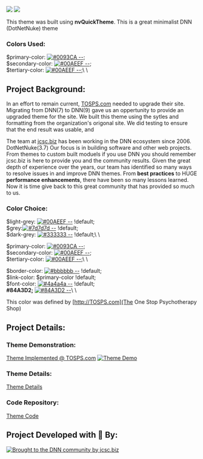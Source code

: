 [![](https://jewettcitysoftwarecorporation.github.io/TOSPS_Theme/img/Badge-18.png)](https://jewettcitysoftwarecorporation.github.io/TOSPS_Theme/index.html)  [![](https:/jewettcitysoftwarecorporation.github.io/TOSPS_Theme/img/tosps_logo-t.png)](https://jewettcitysoftwarecorporation.github.io/TOSPS_Theme/ScreenShots.html)  



This theme was built using **nvQuickTheme**.  This is a great minimalist DNN (DotNetNuke) theme

### Colors Used: 
$primary-color: [![#0093CA  --  ](https://www.colorhexa.com/0093CA.png)](https://www.colorhexa.com/0093CA);\
$secondary-color: [![#00AEEF  --  ](https://www.colorhexa.com/00AEEF.png)](https://www.colorhexa.com/00AEEF);\
$tertiary-color: [![#00AEEF  --  ](https://www.colorhexa.com/00AEEF.png)](https://www.colorhexa.com/00AEEF);\ \


## Project Background:
In an effort to remain current, [TOSPS.com](http://TOSPS.com) needed to upgrade their site.  Migrating from DNN(7) to DNN(9) gave us an oppertunity to provide an upgraded theme for the site.  We built this theme using the sytles and formatting from the organization's origonal site.  We did testing to ensure that the end result was usable, and 


The team at [jcsc.biz](http://jcsc.biz) has been working in the DNN ecosystem since 2006. DotNetNuke(3.7)  Our focus is in building software and other web projects.  From themes to custom built moduels if you use DNN you should remember jcsc.biz is here to provide you and the community results.  Given the great depth of experience over the years, our team has identified so many ways to resolve issues in and improve DNN themes.  From **best practices** to HUGE **performance enhancements**, there have been so many lessons learned.  Now it is time give back to this great community that has provided so much to us.

### Color Choice:
$light-grey: [![#00AEEF  --  ](https://www.colorhexa.com/00AEEF.png)](https://www.colorhexa.com/00AEEF) !default;\
$grey:[![#7d7d7d  --  ](https://www.colorhexa.com/7d7d7d.png)](https://www.colorhexa.com/7d7d7d) !default;\
$dark-grey: [![#333333  --  ](https://www.colorhexa.com/333333.png)](https://www.colorhexa.com/333333) !default;\ \

$primary-color: [![#0093CA  --  ](https://www.colorhexa.com/0093CA.png)](https://www.colorhexa.com/0093CA);\
$secondary-color: [![#00AEEF  --  ](https://www.colorhexa.com/00AEEF.png)](https://www.colorhexa.com/00AEEF);\
$tertiary-color: [![#00AEEF  --  ](https://www.colorhexa.com/00AEEF.png)](https://www.colorhexa.com/00AEEF);\ \

$border-color: [![#bbbbbb  --  ](https://www.colorhexa.com/bbbbbb.png)](https://www.colorhexa.com/bbbbbb) !default;\
$link-color: $primary-color !default;\
$font-color: [![#4a4a4a  --  ](https://www.colorhexa.com/4a4a4a.png)](https://www.colorhexa.com/4a4a4a) !default;\
**#84A3D2;**   [![#84A3D2  --  ](https://www.colorhexa.com/84a3d2.png)](https://www.colorhexa.com/84a3d2)\ \

This color was defined by [http://TOSPS.com](The One Stop Psychotherapy Shop) 


## Project Details:
### Theme Demonstration:
[Theme Implemented @ TOSPS.com](https://TOSPS.com) [![Theme Demo](https://jewettcitysoftwarecorporation.github.io/TOSPS_Theme/img/Badge-18.png)](https://TOSPS.com)

### Theme Details:
[Theme Details](https://jewettcitysoftwarecorporation.github.io/TOSPS_Theme/index.html)
 
### Code Repository:
[Theme Code](https://github.com/JewettCitySoftwareCorporation/TOSPS_Theme)
  
  

## Project Developed with &#x1F499; By:

[![Brought to the DNN community by jcsc.biz](http://jcsc.biz/Portals/5/JCSC-R.png)](http://jcsc.biz)
